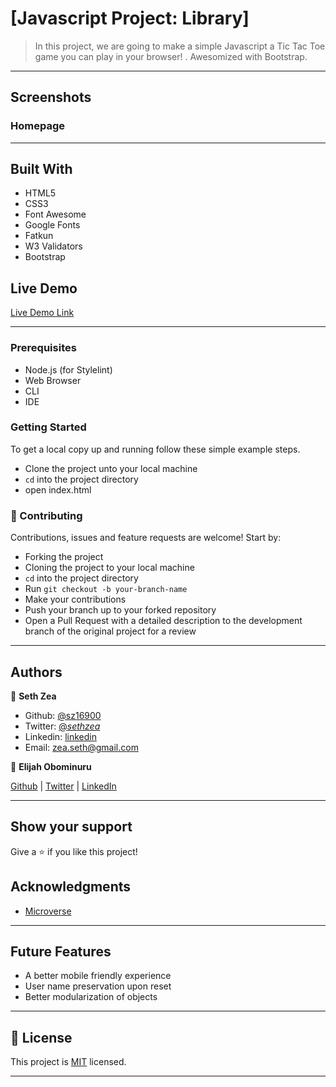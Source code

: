 # [Javascript Project: Library]

> In this project, we are going to make a simple Javascript a Tic Tac Toe game you can play in your browser!
> . Awesomized with Bootstrap.

---

## Screenshots

### Homepage

---

## Built With

- HTML5
- CSS3
- Font Awesome
- Google Fonts
- Fatkun
- W3 Validators
- Bootstrap

## Live Demo

[Live Demo Link](https://raw.githack.com/sz16900/library/development/index.html)

---

### Prerequisites

- Node.js (for Stylelint)
- Web Browser
- CLI
- IDE

### Getting Started

To get a local copy up and running follow these simple example steps.

- Clone the project unto your local machine
- `cd` into the project directory
- open index.html

### 🤝 Contributing

Contributions, issues and feature requests are welcome! Start by:

- Forking the project
- Cloning the project to your local machine
- `cd` into the project directory
- Run `git checkout -b your-branch-name`
- Make your contributions
- Push your branch up to your forked repository
- Open a Pull Request with a detailed description to the development branch of the original project for a review

---

## Authors

👤 **Seth Zea**

- Github: [@sz16900](https://github.com/sz16900)
- Twitter: [@_sethzea_](https://twitter.com/_sethzea_)
- Linkedin: [linkedin](https://www.linkedin.com/in/seth-zea-9481a8148/)
- Email: zea.seth@gmail.com

👤 **Elijah Obominuru**

[Github](https://github.com/Elijahscriptdev) | [Twitter](https://twitter.com/ElijahObominuru) | [LinkedIn](https://www.linkedin.com/in/elijah-obominuru-0b730b143/)

---

## Show your support

Give a ⭐️ if you like this project!

## Acknowledgments

- [Microverse](https://microverse.org)

---

## Future Features

- A better mobile friendly experience
- User name preservation upon reset
- Better modularization of objects

---

## 📝 License

This project is [MIT](lic.url) licensed.

---
